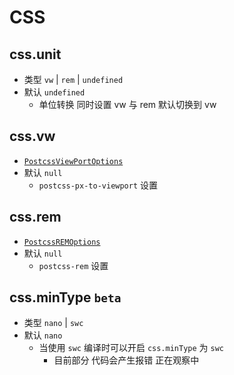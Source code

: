 # CSS
## css.unit
+ 类型 `vw` | `rem` | `undefined`
+ 默认 `undefined`
  - 单位转换 同时设置 vw 与 rem 默认切换到 vw
## css.vw
+ [`PostcssViewPortOptions`](https://github.com/efoxTeam/emp/blob/next/packages/emp/src/config/css.ts#L6)
+ 默认 `null`
  - `postcss-px-to-viewport` 设置

## css.rem
+ [`PostcssREMOptions`](https://github.com/efoxTeam/emp/blob/next/packages/emp/src/config/css.ts#L86)
+ 默认 `null`
  - `postcss-rem` 设置

## css.minType `beta`
+ 类型 `nano` | `swc`
+ 默认 `nano`
  - 当使用 `swc` 编译时可以开启 `css.minType` 为 `swc`
	- 目前部分 代码会产生报错 正在观察中
